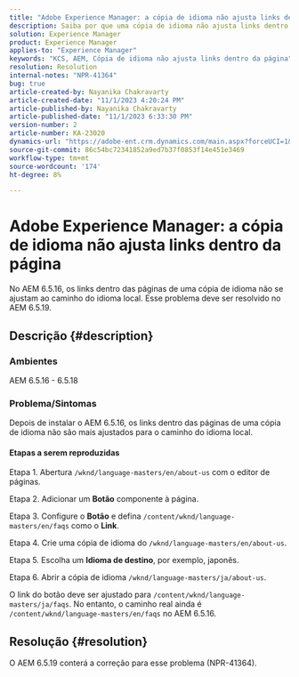 ```yaml
---
title: "Adobe Experience Manager: a cópia de idioma não ajusta links dentro da página"
description: Saiba por que uma cópia de idioma não ajusta links dentro da página no Experience Manager.
solution: Experience Manager
product: Experience Manager
applies-to: "Experience Manager"
keywords: "KCS, AEM, Cópia de idioma não ajusta links dentro da página"
resolution: Resolution
internal-notes: "NPR-41364"
bug: true
article-created-by: Nayanika Chakravarty
article-created-date: "11/1/2023 4:20:24 PM"
article-published-by: Nayanika Chakravarty
article-published-date: "11/1/2023 6:33:30 PM"
version-number: 2
article-number: KA-23020
dynamics-url: "https://adobe-ent.crm.dynamics.com/main.aspx?forceUCI=1&pagetype=entityrecord&etn=knowledgearticle&id=4438a28e-d278-ee11-8179-6045bd0065f9"
source-git-commit: 86c54bc72341852a9ed7b37f0853f14e451e3469
workflow-type: tm+mt
source-wordcount: '174'
ht-degree: 8%

---
```


# Adobe Experience Manager: a cópia de idioma não ajusta links dentro da página


No AEM 6.5.16, os links dentro das páginas de uma cópia de idioma não se ajustam ao caminho do idioma local. Esse problema deve ser resolvido no AEM 6.5.19.

## Descrição {#description}


### <b>Ambientes</b>

AEM 6.5.16 - 6.5.18

### Problema/Sintomas

Depois de instalar o AEM 6.5.16, os links dentro das páginas de uma cópia de idioma não são mais ajustados para o caminho do idioma local.

#### Etapas a serem reproduzidas

Etapa 1. Abertura `/wknd/language-masters/en/about-us` com o editor de páginas.

Etapa 2. Adicionar um <b>Botão</b> componente à página.

Etapa 3. Configure o <b>Botão</b> e defina `/content/wknd/language-masters/en/faqs` como o <b>Link</b>.

Etapa 4. Crie uma cópia de idioma do `/wknd/language-masters/en/about-us`.

Etapa 5. Escolha um <b>Idioma de destino</b>, por exemplo, japonês.

Etapa 6. Abrir a cópia de idioma `/wknd/language-masters/ja/about-us`.

O link do botão deve ser ajustado para `/content/wknd/language-masters/ja/faqs`. No entanto, o caminho real ainda é `/content/wknd/language-masters/en/faqs` no AEM 6.5.16.


## Resolução {#resolution}


O AEM 6.5.19 conterá a correção para esse problema (NPR-41364).

